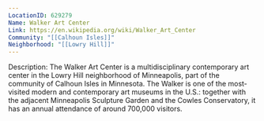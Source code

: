 ```yaml
---
LocationID: 629279
Name: Walker Art Center
Link: https://en.wikipedia.org/wiki/Walker_Art_Center 
Community: "[[Calhoun Isles]]"
Neighborhood: "[[Lowry Hill]]"
---
```


Description:
The Walker Art Center is a multidisciplinary contemporary art center in the Lowry Hill neighborhood of Minneapolis, part of the community of Calhoun Isles in Minnesota. The Walker is one of the most-visited modern and contemporary art museums in the U.S.: together with the adjacent Minneapolis Sculpture Garden and the Cowles Conservatory, it has an annual attendance of around 700,000 visitors.

